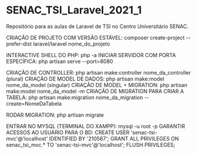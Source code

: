 # SENAC_TSI_Laravel_2021_1
Repositório para as aulas de Laravel de TSI no Centro Universitário SENAC.

CRIAÇÃO DE PROJETO COM VERSÃO ESTÁVEL: composer create-project --prefer-dist laravel/laravel nome_do_projeto

INTERACTIVE SHELL DO PHP: php -a 
INICIAR SERVIDOR COM PORTA ESPECÍFICA: php artisan serve --port=8080

CRIAÇÃO DE CONTROLLER: php artisan make:controller nome_da_controller (plural)
CRIAÇÃO DE MODEL DE DADOS: php artisan make:model nome_da_model (singular)
CRIAÇÃO DE MODEL + MIGRATION: php artisan make:model nome_da_model -m
CRIAÇÃO DE MIGRATION PARA CRIAR A TABELA: php artisan make:migration nome_da_migration --create=NomeDaTabela

RODAR MIGRATION: php artisan migrate

ENTRAR NO MYSQL (TERMINAL DO XAMPP): mysql -u root -p
GARANTIR ACESSOS AO USUÁRIO PARA O BD:
	CREATE USER 'senac-tsi-mvc'@'localhost' IDENTIFIED BY '210587';
	GRANT ALL PRIVILEGES ON senac_tsi_mvc.* TO 'senac-tsi-mvc'@'localhost';
	FLUSH PRIVILEGES;